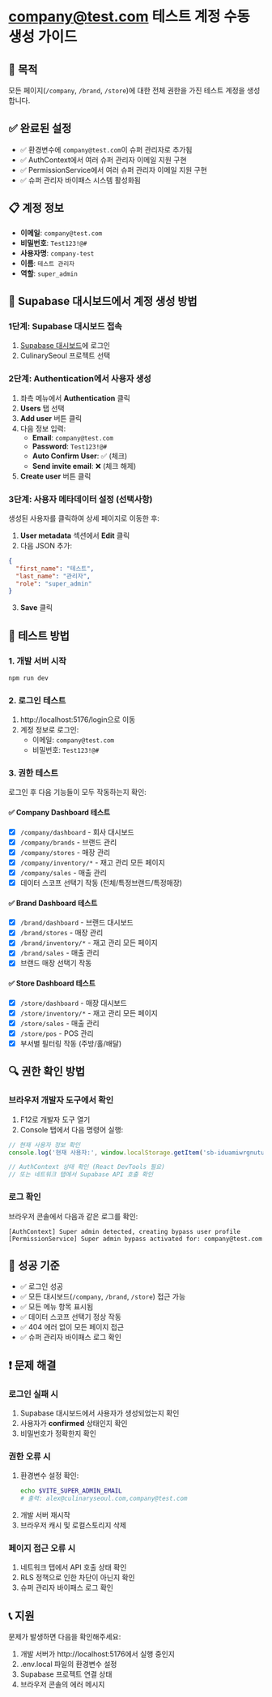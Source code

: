 # company@test.com 테스트 계정 수동 생성 가이드

## 🎯 목적
모든 페이지(`/company`, `/brand`, `/store`)에 대한 전체 권한을 가진 테스트 계정을 생성합니다.

## ✅ 완료된 설정
- ✅ 환경변수에 `company@test.com`이 슈퍼 관리자로 추가됨
- ✅ AuthContext에서 여러 슈퍼 관리자 이메일 지원 구현
- ✅ PermissionService에서 여러 슈퍼 관리자 이메일 지원 구현
- ✅ 슈퍼 관리자 바이패스 시스템 활성화됨

## 📋 계정 정보
- **이메일**: `company@test.com`
- **비밀번호**: `Test123!@#`
- **사용자명**: `company-test`
- **이름**: `테스트 관리자`
- **역할**: `super_admin`

## 🔧 Supabase 대시보드에서 계정 생성 방법

### 1단계: Supabase 대시보드 접속
1. [Supabase 대시보드](https://supabase.com/dashboard)에 로그인
2. CulinarySeoul 프로젝트 선택

### 2단계: Authentication에서 사용자 생성
1. 좌측 메뉴에서 **Authentication** 클릭
2. **Users** 탭 선택
3. **Add user** 버튼 클릭
4. 다음 정보 입력:
   - **Email**: `company@test.com`
   - **Password**: `Test123!@#`
   - **Auto Confirm User**: ✅ (체크)
   - **Send invite email**: ❌ (체크 해제)
5. **Create user** 버튼 클릭

### 3단계: 사용자 메타데이터 설정 (선택사항)
생성된 사용자를 클릭하여 상세 페이지로 이동한 후:
1. **User metadata** 섹션에서 **Edit** 클릭
2. 다음 JSON 추가:
```json
{
  "first_name": "테스트",
  "last_name": "관리자",
  "role": "super_admin"
}
```
3. **Save** 클릭

## 🚀 테스트 방법

### 1. 개발 서버 시작
```bash
npm run dev
```

### 2. 로그인 테스트
1. http://localhost:5176/login으로 이동
2. 계정 정보로 로그인:
   - 이메일: `company@test.com`
   - 비밀번호: `Test123!@#`

### 3. 권한 테스트
로그인 후 다음 기능들이 모두 작동하는지 확인:

#### ✅ Company Dashboard 테스트
- [x] `/company/dashboard` - 회사 대시보드
- [x] `/company/brands` - 브랜드 관리
- [x] `/company/stores` - 매장 관리
- [x] `/company/inventory/*` - 재고 관리 모든 페이지
- [x] `/company/sales` - 매출 관리
- [x] 데이터 스코프 선택기 작동 (전체/특정브랜드/특정매장)

#### ✅ Brand Dashboard 테스트
- [x] `/brand/dashboard` - 브랜드 대시보드
- [x] `/brand/stores` - 매장 관리
- [x] `/brand/inventory/*` - 재고 관리 모든 페이지
- [x] `/brand/sales` - 매출 관리
- [x] 브랜드 매장 선택기 작동

#### ✅ Store Dashboard 테스트
- [x] `/store/dashboard` - 매장 대시보드
- [x] `/store/inventory/*` - 재고 관리 모든 페이지
- [x] `/store/sales` - 매출 관리
- [x] `/store/pos` - POS 관리
- [x] 부서별 필터링 작동 (주방/홀/배달)

## 🔍 권한 확인 방법

### 브라우저 개발자 도구에서 확인
1. F12로 개발자 도구 열기
2. Console 탭에서 다음 명령어 실행:
```javascript
// 현재 사용자 정보 확인
console.log('현재 사용자:', window.localStorage.getItem('sb-iduamiwrgnutulqmcpca-auth-token'));

// AuthContext 상태 확인 (React DevTools 필요)
// 또는 네트워크 탭에서 Supabase API 호출 확인
```

### 로그 확인
브라우저 콘솔에서 다음과 같은 로그를 확인:
```
[AuthContext] Super admin detected, creating bypass user profile
[PermissionService] Super admin bypass activated for: company@test.com
```

## 🎉 성공 기준
- ✅ 로그인 성공
- ✅ 모든 대시보드(`/company`, `/brand`, `/store`) 접근 가능
- ✅ 모든 메뉴 항목 표시됨
- ✅ 데이터 스코프 선택기 정상 작동
- ✅ 404 에러 없이 모든 페이지 접근
- ✅ 슈퍼 관리자 바이패스 로그 확인

## ❗ 문제 해결

### 로그인 실패 시
1. Supabase 대시보드에서 사용자가 생성되었는지 확인
2. 사용자가 **confirmed** 상태인지 확인
3. 비밀번호가 정확한지 확인

### 권한 오류 시
1. 환경변수 설정 확인:
   ```bash
   echo $VITE_SUPER_ADMIN_EMAIL
   # 출력: alex@culinaryseoul.com,company@test.com
   ```
2. 개발 서버 재시작
3. 브라우저 캐시 및 로컬스토리지 삭제

### 페이지 접근 오류 시
1. 네트워크 탭에서 API 호출 상태 확인
2. RLS 정책으로 인한 차단이 아닌지 확인
3. 슈퍼 관리자 바이패스 로그 확인

## 📞 지원
문제가 발생하면 다음을 확인해주세요:
1. 개발 서버가 http://localhost:5176에서 실행 중인지
2. .env.local 파일의 환경변수 설정
3. Supabase 프로젝트 연결 상태
4. 브라우저 콘솔의 에러 메시지